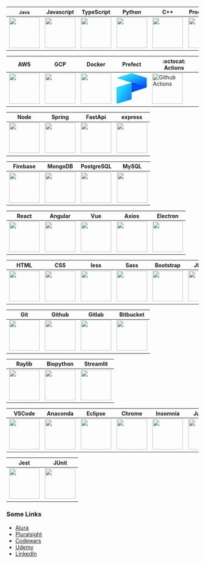 
| <span style="font-size:12px">Java</span> | Javascript |TypeScript| Python | C++ | Processing | GoLang|
|-|-|-|-|-|-|-|
|<img src="https://cdn.jsdelivr.net/gh/devicons/devicon@latest/icons/java/java-original.svg" width="80" height="80"/> |  <img src="https://cdn.jsdelivr.net/gh/devicons/devicon@latest/icons/javascript/javascript-original.svg" width="80" height="80"/> |<img src="https://cdn.jsdelivr.net/gh/devicons/devicon@latest/icons/typescript/typescript-original.svg" width="80" height="80"/>| <img src="https://cdn.jsdelivr.net/gh/devicons/devicon@latest/icons/python/python-original.svg" width="80" height="80"/> | <img src="https://cdn.jsdelivr.net/gh/devicons/devicon@latest/icons/cplusplus/cplusplus-original.svg" width="80" height="80" /> |<img src="https://cdn.jsdelivr.net/gh/devicons/devicon@latest/icons/processing/processing-original-wordmark.svg" width="80" height="80" /> |<img src="https://cdn.jsdelivr.net/gh/devicons/devicon@latest/icons/go/go-original.svg" width="80" height="80"/>|
          

|AWS|GCP|Docker|Prefect|:octocat: Actions|
|-|-|-|-|-|
|<img src="https://cdn.jsdelivr.net/gh/devicons/devicon@latest/icons/amazonwebservices/amazonwebservices-plain-wordmark.svg" width="80" height="80"/>|<img src="https://cdn.jsdelivr.net/gh/devicons/devicon@latest/icons/googlecloud/googlecloud-original.svg" width="80" height="80" />|<img src="https://cdn.jsdelivr.net/gh/devicons/devicon@latest/icons/docker/docker-original.svg" width="80" height="80"/>|<img src="https://raw.githubusercontent.com/PrefectHQ/prefect/main/ui/src/assets/logos/prefect-logo-mark-gradient.svg" width="80" height="80"/>|<img title="Github Actions" src="https://cdn.jsdelivr.net/gh/devicons/devicon@latest/icons/githubactions/githubactions-original.svg" width="80" height="80"/>|
          
          
|Node|Spring|FastApi|express|
|-|-|-|-|
|<img src="https://cdn.jsdelivr.net/gh/devicons/devicon@latest/icons/nodejs/nodejs-original.svg" width="80" height="80"/>|<img src="https://cdn.jsdelivr.net/gh/devicons/devicon@latest/icons/spring/spring-original.svg" width="80" height="80"/>|<img src="https://cdn.jsdelivr.net/gh/devicons/devicon@latest/icons/fastapi/fastapi-plain.svg" width="80" height="80"/>|<img src="https://icon.icepanel.io/Technology/png-shadow-512/Express.png" width="80" height="80"/>
          
|Firebase|MongoDB|PostgreSQL|MySQL|
|-|-|-|-|
|<img src="https://cdn.jsdelivr.net/gh/devicons/devicon@latest/icons/firebase/firebase-original.svg" width="80" height="80" />|<img src="https://cdn.jsdelivr.net/gh/devicons/devicon@latest/icons/mongodb/mongodb-original.svg" width="80" height="80"/>|<img src="https://cdn.jsdelivr.net/gh/devicons/devicon@latest/icons/postgresql/postgresql-original.svg" width="80" height="80"/>|<img src="https://cdn.jsdelivr.net/gh/devicons/devicon@latest/icons/mysql/mysql-original.svg" width="80" height="80"/>|

| React | Angular | Vue | Axios|Electron|
|-|-|-|-|-|
| <img src="https://cdn.jsdelivr.net/gh/devicons/devicon@latest/icons/react/react-original.svg" width="80" height="80"/> | <img src="https://cdn.jsdelivr.net/gh/devicons/devicon@latest/icons/angular/angular-original.svg" width="80" height="80"/> |<img src="https://cdn.jsdelivr.net/gh/devicons/devicon@latest/icons/vuejs/vuejs-original.svg" width="80" height="80"/>|<img src="https://cdn.jsdelivr.net/gh/devicons/devicon@latest/icons/axios/axios-plain.svg" width="80" height="80"/>|<img src="https://cdn.jsdelivr.net/gh/devicons/devicon@latest/icons/electron/electron-original.svg" width="80" height="80"/>|

          
| HTML | CSS | less | Sass|Bootstrap|JQuery|Figma|
|-|-|-|-|-|-|-|
|<img src="https://cdn.jsdelivr.net/gh/devicons/devicon@latest/icons/html5/html5-original-wordmark.svg" width="80" height="80"/>|<img src="https://cdn.jsdelivr.net/gh/devicons/devicon@latest/icons/css3/css3-original-wordmark.svg" width="80" height="80"/> |<img src="https://cdn.jsdelivr.net/gh/devicons/devicon@latest/icons/less/less-plain-wordmark.svg" width="80" height="80"/> |<img src="https://cdn.jsdelivr.net/gh/devicons/devicon@latest/icons/sass/sass-original.svg" width="80" height="80"/>|<img src="https://cdn.jsdelivr.net/gh/devicons/devicon@latest/icons/bootstrap/bootstrap-original.svg" width="80" height="80"/>|<img src="https://cdn.jsdelivr.net/gh/devicons/devicon@latest/icons/jquery/jquery-original.svg" width="80" height="80"/>|<img src="https://cdn.jsdelivr.net/gh/devicons/devicon@latest/icons/figma/figma-original.svg" height="80" width="80"/>|
          
|Git|Github|Gitlab|Bitbucket|
|-|-|-|-|
|<img src="https://cdn.jsdelivr.net/gh/devicons/devicon@latest/icons/git/git-original.svg" width="80" height="80"/>|<img src="https://github.githubassets.com/assets/GitHub-Mark-ea2971cee799.png" width="80" height="80"/>|<img src="https://cdn.jsdelivr.net/gh/devicons/devicon@latest/icons/gitlab/gitlab-original.svg" width="80" height="80"/>|<img src="https://cdn.jsdelivr.net/gh/devicons/devicon@latest/icons/bitbucket/bitbucket-original.svg" width="80" height="80"/>|

|Raylib|Biopython|Streamlit|
|-|-|-|
|<img src="https://upload.wikimedia.org/wikipedia/commons/f/f4/Raylib_logo.png" width="80" height="80" />|<img src="https://biopython.org/assets/images/biopython_logo_white.png" width="80" height="80"/> |<img src="https://cdn.jsdelivr.net/gh/devicons/devicon@latest/icons/streamlit/streamlit-original.svg" width="80" height="80"/>|

|VSCode|Anaconda|Eclipse|Chrome|Insomnia|Jupyter|
|-|-|-|-|-|-|
|<img src="https://cdn.jsdelivr.net/gh/devicons/devicon@latest/icons/vscode/vscode-original.svg" width="80" height="80"/>|<img src="https://cdn.jsdelivr.net/gh/devicons/devicon@latest/icons/anaconda/anaconda-original.svg" width="80" height="80"/>|<img src="https://cdn.jsdelivr.net/gh/devicons/devicon@latest/icons/eclipse/eclipse-original.svg" width="80" height="80"/>|<img src="https://cdn.jsdelivr.net/gh/devicons/devicon@latest/icons/chrome/chrome-original.svg" width="80" height="80"/>|<img src="https://cdn.jsdelivr.net/gh/devicons/devicon@latest/icons/insomnia/insomnia-original.svg" width="80" height="80" />|<img src="https://cdn.jsdelivr.net/gh/devicons/devicon@latest/icons/jupyter/jupyter-original.svg" width="80" height="80"/>|

|Jest|JUnit|
|-|-|
|<img src="https://cdn.jsdelivr.net/gh/devicons/devicon@latest/icons/jest/jest-plain.svg" width="80" height="80"/>|<img src="https://cdn.jsdelivr.net/gh/devicons/devicon@latest/icons/junit/junit-original.svg" width="80" height="80"/>|            
### Some Links
- [Alura](https://cursos.alura.com.br/user/thauroo)
- [Pluralsight](https://app.pluralsight.com/profile/black-devx)
- [Codewars](https://www.codewars.com/users/Devxgen)
- [Udemy](https://www.udemy.com/user/thiago-rodrigues-52/)
- [LinkedIn](https://www.linkedin.com/in/thiago-dx/)

